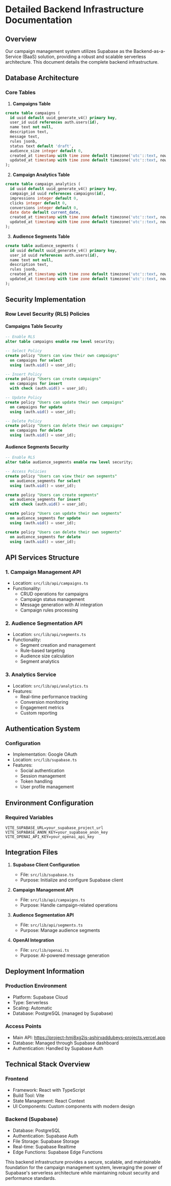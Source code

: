# Detailed Backend Infrastructure Documentation

## Overview
Our campaign management system utilizes Supabase as the Backend-as-a-Service (BaaS) solution, providing a robust and scalable serverless architecture. This document details the complete backend infrastructure.

## Database Architecture

### Core Tables

1. **Campaigns Table**
```sql
create table campaigns (
  id uuid default uuid_generate_v4() primary key,
  user_id uuid references auth.users(id),
  name text not null,
  description text,
  message text,
  rules jsonb,
  status text default 'draft',
  audience_size integer default 0,
  created_at timestamp with time zone default timezone('utc'::text, now()),
  updated_at timestamp with time zone default timezone('utc'::text, now())
);
```

2. **Campaign Analytics Table**
```sql
create table campaign_analytics (
  id uuid default uuid_generate_v4() primary key,
  campaign_id uuid references campaigns(id),
  impressions integer default 0,
  clicks integer default 0,
  conversions integer default 0,
  date date default current_date,
  created_at timestamp with time zone default timezone('utc'::text, now()),
  updated_at timestamp with time zone default timezone('utc'::text, now())
);
```

3. **Audience Segments Table**
```sql
create table audience_segments (
  id uuid default uuid_generate_v4() primary key,
  user_id uuid references auth.users(id),
  name text not null,
  description text,
  rules jsonb,
  created_at timestamp with time zone default timezone('utc'::text, now()),
  updated_at timestamp with time zone default timezone('utc'::text, now())
);
```

## Security Implementation

### Row Level Security (RLS) Policies

#### Campaigns Table Security
```sql
-- Enable RLS
alter table campaigns enable row level security;

-- Select Policy
create policy "Users can view their own campaigns"
  on campaigns for select
  using (auth.uid() = user_id);

-- Insert Policy
create policy "Users can create campaigns"
  on campaigns for insert
  with check (auth.uid() = user_id);

-- Update Policy
create policy "Users can update their own campaigns"
  on campaigns for update
  using (auth.uid() = user_id);

-- Delete Policy
create policy "Users can delete their own campaigns"
  on campaigns for delete
  using (auth.uid() = user_id);
```

#### Audience Segments Security
```sql
-- Enable RLS
alter table audience_segments enable row level security;

-- Access Policies
create policy "Users can view their own segments"
  on audience_segments for select
  using (auth.uid() = user_id);

create policy "Users can create segments"
  on audience_segments for insert
  with check (auth.uid() = user_id);

create policy "Users can update their own segments"
  on audience_segments for update
  using (auth.uid() = user_id);

create policy "Users can delete their own segments"
  on audience_segments for delete
  using (auth.uid() = user_id);
```

## API Services Structure

### 1. Campaign Management API
- Location: `src/lib/api/campaigns.ts`
- Functionality:
  - CRUD operations for campaigns
  - Campaign status management
  - Message generation with AI integration
  - Campaign rules processing

### 2. Audience Segmentation API
- Location: `src/lib/api/segments.ts`
- Functionality:
  - Segment creation and management
  - Rule-based targeting
  - Audience size calculation
  - Segment analytics

### 3. Analytics Service
- Location: `src/lib/api/analytics.ts`
- Features:
  - Real-time performance tracking
  - Conversion monitoring
  - Engagement metrics
  - Custom reporting

## Authentication System

### Configuration
- Implementation: Google OAuth
- Location: `src/lib/supabase.ts`
- Features:
  - Social authentication
  - Session management
  - Token handling
  - User profile management

## Environment Configuration

### Required Variables
```env
VITE_SUPABASE_URL=your_supabase_project_url
VITE_SUPABASE_ANON_KEY=your_supabase_anon_key
VITE_OPENAI_API_KEY=your_openai_api_key
```

## Integration Files

1. **Supabase Client Configuration**
   - File: `src/lib/supabase.ts`
   - Purpose: Initialize and configure Supabase client

2. **Campaign Management API**
   - File: `src/lib/api/campaigns.ts`
   - Purpose: Handle campaign-related operations

3. **Audience Segmentation API**
   - File: `src/lib/api/segments.ts`
   - Purpose: Manage audience segments

4. **OpenAI Integration**
   - File: `src/lib/openai.ts`
   - Purpose: AI-powered message generation

## Deployment Information

### Production Environment
- Platform: Supabase Cloud
- Type: Serverless
- Scaling: Automatic
- Database: PostgreSQL (managed by Supabase)

### Access Points
- Main API: https://project-hmj8xg2is-ashirvaddubeys-projects.vercel.app
- Database: Managed through Supabase dashboard
- Authentication: Handled by Supabase Auth

## Technical Stack Overview

### Frontend
- Framework: React with TypeScript
- Build Tool: Vite
- State Management: React Context
- UI Components: Custom components with modern design

### Backend (Supabase)
- Database: PostgreSQL
- Authentication: Supabase Auth
- File Storage: Supabase Storage
- Real-time: Supabase Realtime
- Edge Functions: Supabase Edge Functions

This backend infrastructure provides a secure, scalable, and maintainable foundation for the campaign management system, leveraging the power of Supabase's serverless architecture while maintaining robust security and performance standards. 